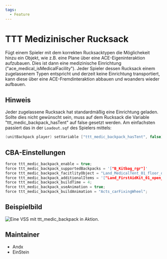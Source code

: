 ```yaml
---
tags:
  - Feature
---
```


# TTT Medizinischer Rucksack

Fügt einem Spieler mit dem korrekten Rucksacktypen die Möglichekeit hinzu ein Objekt, wie z.B. eine Plane über eine ACE-Eigeninteraktion aufzubauen.
Dies ist dann eine medizinische Einrichtung ("ace_medical_isMedicalFacility").
Jeder Spieler dessen Rucksack einem zugelassenem Typen entspricht und derzeit keine Einrichtung transportiert, kann diese über eine ACE-Fremdinteraktion abbauen und woanders wieder aufbauen.

## Hinweis

Jeder zugelassene Rucksack hat standardmäßig eine Einrichtung geladen. Sollte dies nicht gewünscht sein, muss auf dem Rucksack die Variable "ttt_medic_backpack_hasTent" auf false gesetzt werden.
Am einfachsten passiert das in der `Loadout.sqf` des Spielers mittels:

``` cpp
(unitBackpack player) setVariable ["ttt_medic_backpack_hasTent", false];
```

## CBA-Einstellungen

``` cpp
force ttt_medic_backpack_enable = true;                                        //default: false;
force ttt_medic_backpack_supportedBackpacks = '["B_Kitbag_rgr"]'               //default: [];
force ttt_medic_backpack_facitlityObject = "Land_MedicalTent_01_floor_dark_F"; //default: "Land_MedicalTent_01_floor_dark_F";
force ttt_medic_backpack_additionalItems = '["Land_FirstAidKit_01_open_F","Land_Defibrillator_F"]';  //default: [];
force ttt_medic_backpack_buildTime = 4;                                        //default: 20;
force ttt_medic_backpack_useAnimation = true;                                  //default: true;
force ttt_medic_backpack_buildAnimation = "Acts_carFixingWheel";               //default: "Acts_carFixingWheel";
```

## Beispielbild

![Eine VSS mit ttt_medic_backpack in Aktion.](https://i.imgur.com/3xIppv9.jpeg)

## Maintainer

- Andx
- EinStein

